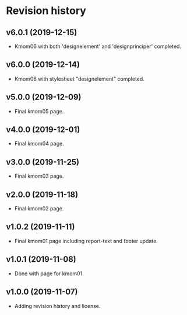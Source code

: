Revision history
======================

v6.0.1 (2019-12-15)
------------------------

* Kmom06 with both 'designelement' and 'designprinciper' completed.


v6.0.0 (2019-12-14)
------------------------

* Kmom06 with stylesheet "designelement" completed.


v5.0.0 (2019-12-09)
------------------------

* Final kmom05 page.


v4.0.0 (2019-12-01)
------------------------

* Final kmom04 page.


v3.0.0 (2019-11-25)
------------------------

* Final kmom03 page.


v2.0.0 (2019-11-18)
------------------------

* Final kmom02 page.


v1.0.2 (2019-11-11)
------------------------

* Final kmom01 page including report-text and footer update.


v1.0.1 (2019-11-08)
------------------------

* Done with page for kmom01.


v1.0.0 (2019-11-07)
------------------------

* Adding revision history and license.
